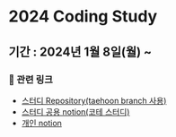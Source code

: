 # 2024 Coding Study

## 기간 : 2024년 1월 8일(월) ~

### 📖 관련 링크

- [스터디 Repository(taehoon branch 사용)](https://github.com/mun-jihye/codingTest-study)
- [스터디 공용 notion(코테 스터디)](https://www.notion.so/259bc90ebd2f4a709f1aa02f3f4599f0?pvs=21)
- [개인 notion](https://sturdy-cookie-4fa.notion.site/13d5b1e6e6e4411db3a3eb3d506cfef2)
